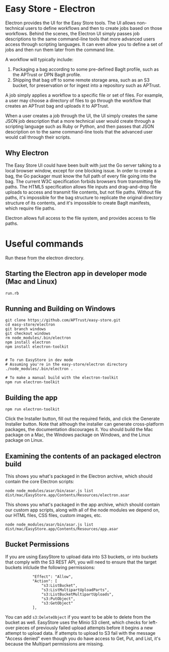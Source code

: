# Easy Store - Electron

Electron provides the UI for the Easy Store tools. The UI allows non-technical users to define workflows and then to create jobs based on those workflows. Behind the scenes, the Electron UI simply passes job descriptions to the same command-line tools that more advanced users access through scripting languages. It can even allow you to define a set of jobs and then run them later from the command line.

A workflow will typically include:

1. Packaging a bag according to some pre-defined BagIt profile, such as the APTrust or DPN BagIt profile.
2. Shipping that bag off to some remote storage area, such as an S3 bucket, for preservation or for ingest into a repository such as APTrust.

A job simply applies a workflow to a specific file or set of files. For example, a user may choose a directory of files to go through the workflow that creates an APTrust bag and uploads it to APTrust.

When a user creates a job through the UI, the UI simply creates the same JSON job description that a more technical user would create through a scripting language such as Ruby or Python, and then passes that JSON description on to the same command-line tools that the advanced user would call through their scripts.

## Why Electron

The Easy Store UI could have been built with just the Go server talking to a local browser window, except for one blocking issue. In order to create a bag, the Go packager must know the full path of every file going into the bag. The current W3C specification forbids browsers from transmitting file paths. The HTML5 specification allows file inputs and drag-and-drop file uploads to access and transmit file contents, but not file paths. Without file paths, it's impossible for the bag structure to replicate the original directory structure of its contents, and it's impossible to create BagIt manifests, which require file paths.

Electron allows full access to the file system, and provides access to file paths.

# Useful commands

Run these from the electron directory.

## Starting the Electron app in developer mode (Mac and Linux)

`run.rb`

## Running and Building on Windows

```
git clone https://github.com/APTrust/easy-store.git
cd easy-store/electron
git branch windows
git checkout windows
rm node_modules/.bin/electron
npm install electron
npm install electron-toolkit


# To run EasyStore in dev mode
# Assuming you're in the easy-store/electron directory
./node_modules/.bin/electron .

# To make a manual build with the electron-toolkit
npm run electron-toolkit
```

## Building the app

`npm run electron-toolkit`

Click the Installer button, fill out the required fields, and click the Generate Installer button. Note that although the installer can generate cross-platform packages, the documentation discourages it. You should build the Mac package on a Mac, the Windows package on Windows, and the Linux package on Linux.

## Examining the contents of an packaged electron build

This shows you what's packaged in the Electron archive, which should contain the core Electron scripts:

`node node_modules/asar/bin/asar.js list dist/mac/EasyStore.app/Contents/Resources/electron.asar`

This shows you what's packaged in the app archive, which should contain our custom app scripts, along with all of the node modules we depend on, our HTML files, CSS files, custom images, etc.

`node node_modules/asar/bin/asar.js list dist/mac/EasyStore.app/Contents/Resources/app.asar`

## Bucket Permissions

If you are using EasyStore to upload data into S3 buckets, or into buckets that comply with the S3 REST API, you will need to ensure that the target buckets inlclude the following permissions:

```
            "Effect": "Allow",
            "Action": [
                "s3:ListBucket",
                "s3:ListMultipartUploadParts",
                "s3:ListBucketMultipartUploads",
                "s3:PutObject",
                "s3:GetObject"
            ],
```

You can add `s3:DeleteObject` if you want to be able to delete from the bucket as well. EasyStore uses the Minio S3 client, which checks for left-over pieces of previously failed upload attempts before it begins a new attempt to upload data. If attempts to upload to S3 fail with the message "Access denied" even though you do have access to Get, Put, and List, it's because the Multipart permissions are missing.
